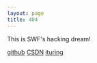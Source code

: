 ```yaml
---
layout: page
title: 404
---
```


This is SWF's hacking dream!

[github](https://github.com/onephone)
[CSDN](http://blog.csdn.net/wuzhimang)
[ituring](http://www.ituring.com.cn/users/213442)
